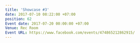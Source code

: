 ```yaml
---
title: 'Showcase #3'
date: 2017-07-10 08:22:00 +07:00
position: 62
Event date: 2017-07-20 00:00:00 +07:00
Venue: Rec Room
Event URL: https://www.facebook.com/events/474865212862915/
---
```


